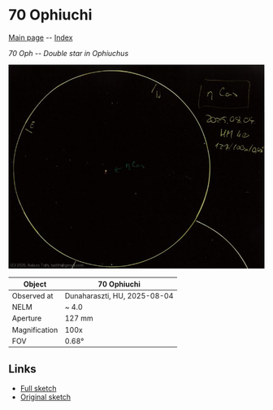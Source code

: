 # 70 Ophiuchi

[Main page](../index.md) -- [Index](../pages/obj_index.md)

_70 Oph_ -- _Double star in Ophiuchus_  

![70 Ophiuchi](../img/eta-cas-20250804.jpg)

Object | 70 Ophiuchi
-|-
Observed at | Dunaharaszti, HU, 2025-08-04
NELM | ~ 4.0
Aperture | 127 mm
Magnification | 100x
FOV | 0.68°


## Links

- [Full sketch](../img/eta-cas-70-oph-20250804.jpg)
- [Original sketch](../scan/20250804.jpg)

